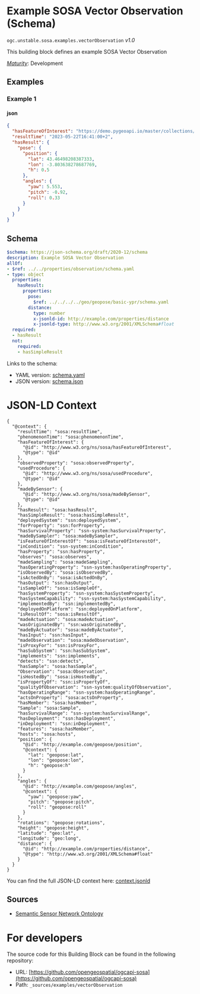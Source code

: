 
# Example SOSA Vector Observation (Schema)

`ogc.unstable.sosa.examples.vectorObservation` *v1.0*

This building block defines an example SOSA Vector Observation

[*Maturity*](https://github.com/cportele/ogcapi-building-blocks#building-block-maturity): Development

## Examples

### Example 1
#### json
```json
{
  "hasFeatureOfInterest": "https://demo.pygeoapi.io/master/collections/utah_city_locations/items/Salem",
  "resultTime": "2023-05-22T16:41:00+2",
  "hasResult": {
    "pose": {
      "position": {
        "lat": 43.46498208387333,
        "lon": -3.803638278687769,
        "h": 0.5
      },
      "angles": {
        "yaw": 5.553,
        "pitch": -0.92,
        "roll": 0.33
      }
    }
  }
}

```

## Schema

```yaml
$schema: https://json-schema.org/draft/2020-12/schema
description: Example SOSA Vector Observation
allOf:
- $ref: ../../properties/observation/schema.yaml
- type: object
  properties:
    hasResult:
      properties:
        pose:
          $ref: ../../../../geo/geopose/basic-ypr/schema.yaml
        distance:
          type: number
          x-jsonld-id: http://example.com/properties/distance
          x-jsonld-type: http://www.w3.org/2001/XMLSchema#float
  required:
  - hasResult
  not:
    required:
    - hasSimpleResult

```

Links to the schema:

* YAML version: [schema.yaml](https://opengeospatial.github.io/bblocks/annotated-schemas/unstable/sosa/examples/vectorObservation/schema.json)
* JSON version: [schema.json](https://opengeospatial.github.io/bblocks/annotated-schemas/unstable/sosa/examples/vectorObservation/schema.yaml)


# JSON-LD Context

```jsonld
{
  "@context": {
    "resultTime": "sosa:resultTime",
    "phenomenonTime": "sosa:phenomenonTime",
    "hasFeatureOfInterest": {
      "@id": "http://www.w3.org/ns/sosa/hasFeatureOfInterest",
      "@type": "@id"
    },
    "observedProperty": "sosa:observedProperty",
    "usedProcedure": {
      "@id": "http://www.w3.org/ns/sosa/usedProcedure",
      "@type": "@id"
    },
    "madeBySensor": {
      "@id": "http://www.w3.org/ns/sosa/madeBySensor",
      "@type": "@id"
    },
    "hasResult": "sosa:hasResult",
    "hasSimpleResult": "sosa:hasSimpleResult",
    "deployedSystem": "ssn:deployedSystem",
    "forProperty": "ssn:forProperty",
    "hasSurvivalProperty": "ssn-system:hasSurvivalProperty",
    "madeBySampler": "sosa:madeBySampler",
    "isFeatureOfInterestOf": "sosa:isFeatureOfInterestOf",
    "inCondition": "ssn-system:inCondition",
    "hasProperty": "ssn:hasProperty",
    "observes": "sosa:observes",
    "madeSampling": "sosa:madeSampling",
    "hasOperatingProperty": "ssn-system:hasOperatingProperty",
    "isObservedBy": "sosa:isObservedBy",
    "isActedOnBy": "sosa:isActedOnBy",
    "hasOutput": "ssn:hasOutput",
    "isSampleOf": "sosa:isSampleOf",
    "hasSystemProperty": "ssn-system:hasSystemProperty",
    "hasSystemCapability": "ssn-system:hasSystemCapability",
    "implementedBy": "ssn:implementedBy",
    "deployedOnPlatform": "ssn:deployedOnPlatform",
    "isResultOf": "sosa:isResultOf",
    "madeActuation": "sosa:madeActuation",
    "wasOriginatedBy": "ssn:wasOriginatedBy",
    "madeByActuator": "sosa:madeByActuator",
    "hasInput": "ssn:hasInput",
    "madeObservation": "sosa:madeObservation",
    "isProxyFor": "ssn:isProxyFor",
    "hasSubSystem": "ssn:hasSubSystem",
    "implements": "ssn:implements",
    "detects": "ssn:detects",
    "hasSample": "sosa:hasSample",
    "Observation": "sosa:Observation",
    "isHostedBy": "sosa:isHostedBy",
    "isPropertyOf": "ssn:isPropertyOf",
    "qualityOfObservation": "ssn-system:qualityOfObservation",
    "hasOperatingRange": "ssn-system:hasOperatingRange",
    "actsOnProperty": "sosa:actsOnProperty",
    "hasMember": "sosa:hasMember",
    "Sample": "sosa:Sample",
    "hasSurvivalRange": "ssn-system:hasSurvivalRange",
    "hasDeployment": "ssn:hasDeployment",
    "inDeployment": "ssn:inDeployment",
    "features": "sosa:hasMember",
    "hosts": "sosa:hosts",
    "position": {
      "@id": "http://example.com/geopose/position",
      "@context": {
        "lat": "geopose:lat",
        "lon": "geopose:lon",
        "h": "geopose:h"
      }
    },
    "angles": {
      "@id": "http://example.com/geopose/angles",
      "@context": {
        "yaw": "geopose:yaw",
        "pitch": "geopose:pitch",
        "roll": "geopose:roll"
      }
    },
    "rotations": "geopose:rotations",
    "height": "geopose:height",
    "latitude": "geo:lat",
    "longitude": "geo:long",
    "distance": {
      "@id": "http://example.com/properties/distance",
      "@type": "http://www.w3.org/2001/XMLSchema#float"
    }
  }
}
```

You can find the full JSON-LD context here:
[context.jsonld](https://opengeospatial.github.io/bblocks/annotated-schemas/unstable/sosa/examples/vectorObservation/context.jsonld)

## Sources

* [Semantic Sensor Network Ontology](https://www.w3.org/TR/vocab-ssn/)

# For developers

The source code for this Building Block can be found in the following repository:

* URL: [https://github.com/opengeospatial/ogcapi-sosa](https://github.com/opengeospatial/ogcapi-sosa)
* Path: `_sources/examples/vectorObservation`

